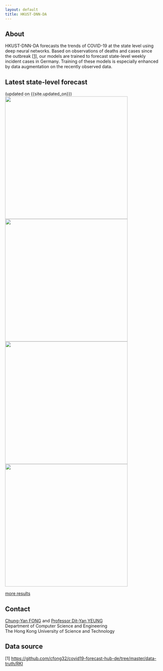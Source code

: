 ```yaml
---
layout: default
title: HKUST-DNN-DA
---
```


## About
HKUST-DNN-DA forecasts the trends of COVID-19 at the state level using deep neural networks.
Based on observations of deaths and cases since the outbreak \[<a href="#data-source">1</a>\], our models are trained to forecast state-level weekly incident cases in Germany.
Training of these models is especially enhanced by data augmentation on the recently observed data.


## Latest state-level forecast
(updated on {{site.updated_on}})  
<img src="fig/{{site.model_date|date:'%y%m%d'}}/projection_06_CA_{{site.model_date|date:'%y%m%d'}}.png" width="400">
<img src="fig/{{site.model_date|date:'%y%m%d'}}/projection_12_FL_{{site.model_date|date:'%y%m%d'}}.png" width="400">
<img src="fig/{{site.model_date|date:'%y%m%d'}}/projection_36_NY_{{site.model_date|date:'%y%m%d'}}.png" width="400">
<img src="fig/{{site.model_date|date:'%y%m%d'}}/projection_48_TX_{{site.model_date|date:'%y%m%d'}}.png" width="400">

[more results](results.md)

## Contact
<a href="mailto:fcy@cse.ust.hk">Chung-Yan FONG</a> and <a href="http://home.cse.ust.hk/~dyyeung" target="_blank">Professor Dit-Yan YEUNG</a>  
Department of Computer Science and Engineering  
The Hong Kong University of Science and Technology

## Data source
\[1\] <a href="https://github.com/cfong32/covid19-forecast-hub-de/tree/master/data-truth/RKI" target="_blank">https://github.com/cfong32/covid19-forecast-hub-de/tree/master/data-truth/RKI</a>  
